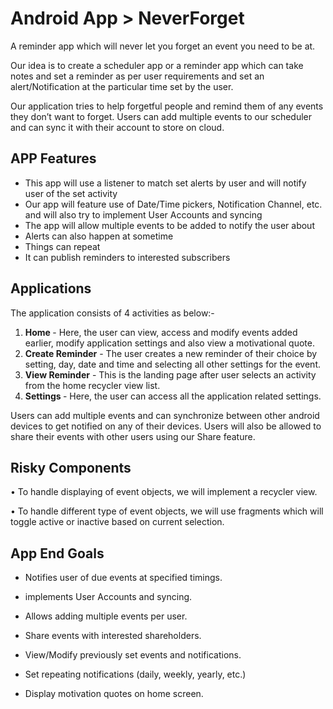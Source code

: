 # Android App  > NeverForget

A reminder app which will never let you forget an event you need to be at.

Our idea is to create a scheduler app or a reminder app which can take notes and set a reminder as per user requirements and set an alert/Notification at the particular time set by the user.

Our application tries to help forgetful people and remind them of any events they don’t want to forget. Users can add multiple events to our scheduler and can sync it with their account to store on cloud.

## APP Features
-	This app will use a listener to match set alerts by user and will notify user of the set activity
-	Our app will feature use of Date/Time pickers, Notification Channel, etc. and will also try to implement User Accounts and syncing
-	The app will allow multiple events to be added to notify the user about
-	Alerts can also happen at sometime
-	Things can repeat 
-	It can publish reminders to interested subscribers

## Applications
The application consists of 4 activities as below:-
1.	<b> Home </b> - Here, the user can view, access and modify events added earlier, modify application settings and also view a motivational quote. 
2.	<b>Create Reminder</b> - The user creates a new reminder of their choice by setting, day, date and time and selecting all other settings for the event.
3.	<b>View Reminder</b> - This is the landing page after user selects an activity from the home recycler view list.
4.	<b>Settings </b> - Here, the user can access all the application related settings.

Users can add multiple events and can synchronize between other android devices to get notified on any of their devices. Users will also be allowed to share their events with other users using our Share feature.

## Risky Components
•	To handle displaying of event objects, we will implement a recycler view.

•	To handle different type of event objects, we will use fragments which will toggle active or inactive based on current selection.

## App End Goals

- Notifies user of due events at specified timings.

- implements User Accounts and syncing.

- Allows adding multiple events per user.

- Share events with interested shareholders.

- View/Modify previously set events and notifications.

- Set repeating notifications (daily, weekly, yearly, etc.)

- Display motivation quotes on home screen.




